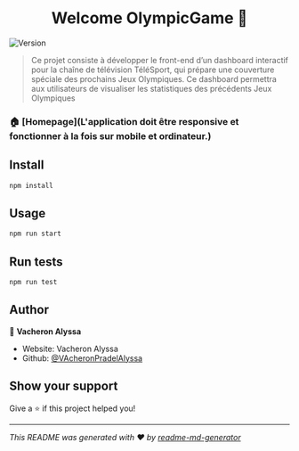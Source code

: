 <h1 align="center">Welcome OlympicGame 👋</h1>
<p>
  <img alt="Version" src="https://img.shields.io/badge/version-1.0.0-blue.svg?cacheSeconds=2592000" />
</p>

> Ce projet consiste à développer le front-end d’un dashboard interactif pour la chaîne de télévision TéléSport, qui prépare une couverture spéciale des prochains Jeux Olympiques. Ce dashboard permettra aux utilisateurs de visualiser les statistiques des précédents Jeux Olympiques

### 🏠 [Homepage](L'application doit être responsive et fonctionner à la fois sur mobile et ordinateur.)

## Install

```sh
npm install
```

## Usage

```sh
npm run start
```

## Run tests

```sh
npm run test
```

## Author

👤 **Vacheron Alyssa**

* Website: Vacheron Alyssa
* Github: [@VAcheronPradelAlyssa](https://github.com/VAcheronPradelAlyssa)

## Show your support

Give a ⭐️ if this project helped you!

***
_This README was generated with ❤️ by [readme-md-generator](https://github.com/kefranabg/readme-md-generator)_
